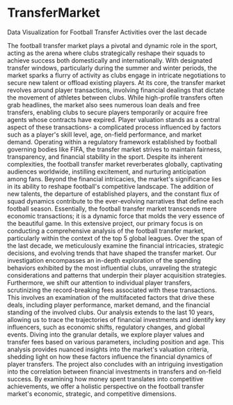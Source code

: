 # TransferMarket
Data Visualization for Football Transfer Activities over the last decade


The football transfer market plays a pivotal and dynamic role in the sport, acting as the arena
where clubs strategically reshape their squads to achieve success both domestically and
internationally. With designated transfer windows, particularly during the summer and winter
periods, the market sparks a flurry of activity as clubs engage in intricate negotiations to secure
new talent or offload existing players.
At its core, the transfer market revolves around player transactions, involving financial dealings
that dictate the movement of athletes between clubs. While high-profile transfers often grab
headlines, the market also sees numerous loan deals and free transfers, enabling clubs to secure
players temporarily or acquire free agents whose contracts have expired. Player valuation stands
as a central aspect of these transactions- a complicated process influenced by factors such as a
player's skill level, age, on-field performance, and market demand.
Operating within a regulatory framework established by football governing bodies like FIFA, the
transfer market strives to maintain fairness, transparency, and financial stability in the sport.
Despite its inherent complexities, the football transfer market reverberates globally, captivating
audiences worldwide, instilling excitement, and nurturing anticipation among fans.
Beyond the financial intricacies, the market's significance lies in its ability to reshape football's
competitive landscape. The addition of new talents, the departure of established players, and the
constant flux of squad dynamics contribute to the ever-evolving narratives that define each
football season. Essentially, the football transfer market transcends mere economic transactions;
it is a dynamic force that molds the very essence of the beautiful game.
In this extensive project, our primary focus is on conducting a comprehensive analysis of the
football transfer market, particularly within the context of the top 5 global leagues. Over the span
of the last decade, we meticulously examine the financial intricacies, strategic decisions, and
evolving trends that have shaped the transfer market. Our investigation encompasses an in-depth
exploration of the spending behaviors exhibited by the most influential clubs, unraveling the
strategic considerations and patterns that underpin their player acquisition strategies.
Furthermore, we shift our attention to individual player transfers, scrutinizing the
record-breaking fees associated with these transactions. This involves an examination of the
multifaceted factors that drive these deals, including player performance, market demand, and
the financial standing of the involved clubs. Our analysis extends to the last 10 years, allowing us
to trace the trajectories of financial investments and identify key influencers, such as economic
shifts, regulatory changes, and global events.
Diving into the granular details, we explore player values and transfer fees based on various
parameters, including position and age. This analysis provides nuanced insights into the market's
valuation criteria, shedding light on how these factors influence the financial dynamics of player
transfers. The project also concludes with an intriguing investigation into the correlation between
financial investments in transfers and on-field success. By examining how money spent
translates into competitive achievements, we offer a holistic perspective on the football transfer
market's economic, strategic, and competitive dimensions.
